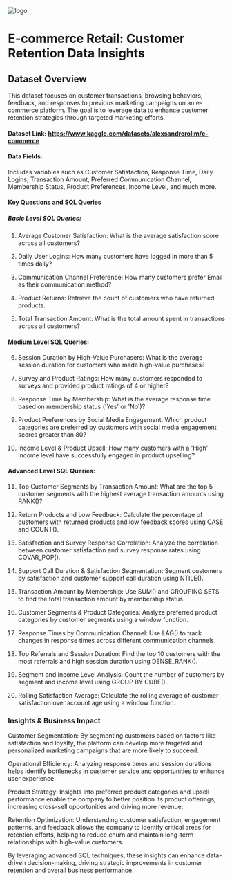 ![logo](https://github.com/Mgit125/E-commerce-Retail/blob/main/z.png)

# E-commerce Retail: Customer Retention Data Insights

## Dataset Overview
This dataset focuses on customer transactions, browsing behaviors, feedback, and responses to previous marketing campaigns on an e-commerce platform. The goal is to leverage data to enhance customer retention strategies through targeted marketing efforts.

#### Dataset Link: https://www.kaggle.com/datasets/alexsandrorolim/e-commerce
#### Data Fields: 
Includes variables such as Customer Satisfaction, Response Time, Daily Logins, Transaction Amount, Preferred Communication Channel, Membership Status, Product Preferences, Income Level, and much more.

#### Key Questions and SQL Queries

##### Basic Level SQL Queries:

1. Average Customer Satisfaction: What is the average satisfaction score across all customers?

2. Daily User Logins: How many customers have logged in more than 5 times daily?

3. Communication Channel Preference: How many customers prefer Email as their communication method?

4. Product Returns: Retrieve the count of customers who have returned products.

5. Total Transaction Amount: What is the total amount spent in transactions across all customers?

#### Medium Level SQL Queries:

6. Session Duration by High-Value Purchasers: What is the average session duration for customers who made high-value purchases?

7. Survey and Product Ratings: How many customers responded to surveys and provided product ratings of 4 or higher?

8. Response Time by Membership: What is the average response time based on membership status ('Yes' or 'No')?

9. Product Preferences by Social Media Engagement: Which product categories are preferred by customers with social media 
engagement scores greater than 80?

10. Income Level & Product Upsell: How many customers with a 'High' income level have successfully engaged in product upselling?


#### Advanced Level SQL Queries:

11. Top Customer Segments by Transaction Amount: What are the top 5 customer segments with the highest average transaction amounts using RANK()?
    
12. Return Products and Low Feedback: Calculate the percentage of customers with returned products and low feedback scores using CASE and COUNT().

13. Satisfaction and Survey Response Correlation: Analyze the correlation between customer satisfaction and survey response rates using COVAR_POP().
    
14. Support Call Duration & Satisfaction Segmentation: Segment customers by satisfaction and customer support call duration using NTILE().
    
15. Transaction Amount by Membership: Use SUM() and GROUPING SETS to find the total transaction amount by membership status.
 
16. Customer Segments & Product Categories: Analyze preferred product categories by customer segments using a window function.

17. Response Times by Communication Channel: Use LAG() to track changes in response times across different communication channels.

18. Top Referrals and Session Duration: Find the top 10 customers with the most referrals and high session duration using DENSE_RANK().

19. Segment and Income Level Analysis: Count the number of customers by segment and income level using GROUP BY CUBE().

20. Rolling Satisfaction Average: Calculate the rolling average of customer satisfaction over account age using a window function.



### Insights & Business Impact

Customer Segmentation: By segmenting customers based on factors like satisfaction and loyalty, the platform can develop more targeted and personalized marketing campaigns that are more likely to succeed.

Operational Efficiency: Analyzing response times and session durations helps identify bottlenecks in customer service and opportunities to enhance user experience.

Product Strategy: Insights into preferred product categories and upsell performance enable the company to better position its product offerings, increasing cross-sell opportunities and driving more revenue.

Retention Optimization: Understanding customer satisfaction, engagement patterns, and feedback allows the company to identify critical areas for retention efforts, helping to reduce churn and maintain long-term relationships with high-value customers.

By leveraging advanced SQL techniques, these insights can enhance data-driven decision-making, driving strategic improvements in customer retention and overall business performance.

